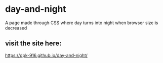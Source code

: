 # day-and-night
A page made through CSS where day turns into night when browser size is decreased
## visit the site here:
https://dpk-916.github.io/day-and-night/
